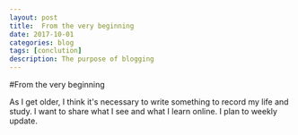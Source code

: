 ```yaml
---
layout: post
title:  From the very beginning 
date: 2017-10-01
categories: blog
tags: [conclution]
description: The purpose of blogging
---
```


#From the very beginning

 As I get older, I think it's necessary to write something to record my life and study.
 I want to share what I see and what I learn online. I plan to weekly update.



